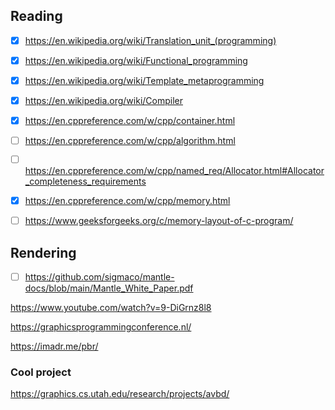 ## Reading

- [x] https://en.wikipedia.org/wiki/Translation_unit_(programming) 
- [x] https://en.wikipedia.org/wiki/Functional_programming
- [x] https://en.wikipedia.org/wiki/Template_metaprogramming
- [x] https://en.wikipedia.org/wiki/Compiler
- [x] https://en.cppreference.com/w/cpp/container.html
- [ ] https://en.cppreference.com/w/cpp/algorithm.html
- [ ] https://en.cppreference.com/w/cpp/named_req/Allocator.html#Allocator_completeness_requirements
- [x] https://en.cppreference.com/w/cpp/memory.html
- [ ] https://www.geeksforgeeks.org/c/memory-layout-of-c-program/


## Rendering

- [ ] https://github.com/sigmaco/mantle-docs/blob/main/Mantle_White_Paper.pdf

https://www.youtube.com/watch?v=9-DiGrnz8l8

https://graphicsprogrammingconference.nl/

https://imadr.me/pbr/

### Cool project

https://graphics.cs.utah.edu/research/projects/avbd/

